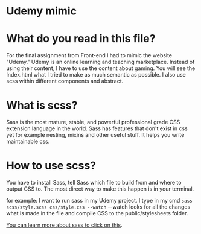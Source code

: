 # Udemy mimic

# What do you read in this file?
For the final assignment from Front-end I had to mimic the website "Udemy." Udemy is an online learning and teaching marketplace. Instead of using their content, I have to use the content about gaming.
You will see the Index.html what I tried to make as much semantic as possible.
I also use scss within different components and abstract.

# What is scss?
Sass is the most mature, stable, and powerful professional grade CSS extension language in the world.
Sass has features that don't exist in css yet for example nesting, mixins and other useful stuff. It helps you write maintainable css.

# How to use scss?
You have to install Sass, tell Sass which file to build from and where to output CSS to. The most direct way to make this happen is in your terminal. 

for example:
I want to run sass in my Udemy project. 
I type in my cmd ```sass scss/style.scss css/style.css --watch```
--watch looks for all the changes what is made in the file and compile CSS to the public/stylesheets folder.

[You can learn more about sass to click on this](https://sass-lang.com/).
